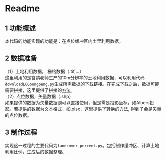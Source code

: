 # Readme

## 1 功能概述
本代码的功能实现的功能是：在点位缓冲区内土里利用数据。
## 2 数据准备
（1）土地利用数据， 栅格数据（.tif,...）
</br>
这里利用的是宫鹏老师生产的10m分辨率的土地利用数据，可以利用代码`downloadLCGoongpeng.py`生成所需数据的下载链接。在完成下载之后，数据可能需要拼接，这里提供了拼接的[方法]([landcover_percent\merge_data.py](https://github.com/liujunzhi321/Group_321B/blob/main/AlbertFang/Mark2_Others/landcover_percent/merge_data.py))。
</br>
（2）点位数据，矢量数据（.shp）
</br>
如果提供的数据为矢量数据则可以直接使用，但是需是投影坐标，如Albers投影。若提供的数据为文本格式，如.xlsx，这里提供了转换的[方法]([mk_features.py](https://github.com/liujunzhi321/Group_321B/blob/main/AlbertFang/Mark2_Others/mk_features.py)), 得到了会是矢量的点位数据。
## 3 制作过程
实现这一过程的主要代码为`landcover_percent.py`。包括制作缓冲区、计算土地利用比例，生成后的数据整理。